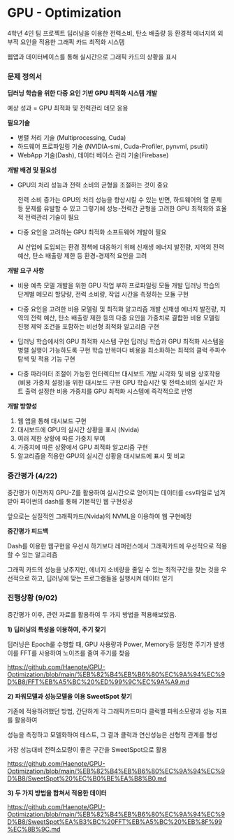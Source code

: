 # GPU - Optimization

4학년 4인 팀 프로젝트
딥러닝을 이용한 전력소비, 탄소 배출량 등 환경적 에너지의 외부적 요인을 적용한 그래픽 카드 최적화 시스템

웹앱과 데이터베이스를 통해 실시간으로 그래픽 카드의 상황을 표시



### 문제 정의서

**딥러닝 학습을 위한 다중 요인 기반 GPU 최적화 시스템 개발**

예상 성과 = GPU 최적화 및 전력관리 데모 응용

**필요기술** 

- 병렬 처리 기술 (Multiprocessing, Cuda)
- 하드웨어 프로파일링 기술 (NVIDIA-smi, Cuda-Profiler, pynvml, psutil)
- WebApp 기술(Dash), 데이터 베이스 관리 기술(Firebase)

**개발 배경 및 필요성** 

- GPU의 처리 성능과 전력 소비의 균형을 조절하는 것이 중요

  전력 소비 증가는 GPU의 처리 성능을 향상시킬 수 있는 반면, 하드웨어의 열 문제 등 문제를 유발할 수 있고
  그렇기에 성능-전력간 균형을 고려한 GPU 최적화와 효율적 전력관리 기술이 필요

- 다중 요인을 고려하는 GPU 최적화 소프트웨어 개발이 필요

  AI 산업에 도입되는 환경 정책에 대응하기 위해 신재생 에너지 발전량, 지역의 전력 예산,
  탄소 배출량 제한 등 환경-경제적 요인을 고려

**개발 요구 사항** 

- 비용 예측 모델 개발을 위한 GPU 작업 부하 프로파일링 모듈 개발
  딥러닝 학습의 단계별 메모리 할당량, 전력 소비량, 작업 시간을 측정하는 모듈 구현

- 다중 요인을 고려한 비용 모델링 및 최적화 알고리즘 개발
  신재생 에너지 발전량, 지역의 전력 예산, 탄소 배출량 제한 등의 다중 요인을 가중치로 결합한 비용 모델링 진행
  제약 조건을 포함하는 비선형 최적화 알고리즘 구현

- 딥러닝 학습에서의 GPU 최적화 시스템 구현
  딥러닝 학습과 GPU 최적화 시스템을 병렬 실행이 가능하도록 구현
  학습 반복마다 비용을 최소화하는 최적의 클럭 주파수 탐색 및 적용 기능 구현

- 다중 파라미터 조절이 가능한 인터렉티브 대시보드 개발
  시각화 및 비용 상호작용 (비용 가중치 설정)을 위한 대시보드 구현
  GPU 학습시간 및 전력소비의 실시간 차트 출력
  설정한 비용 가중치를 GPU 최적화 시스템에 즉각적으로 반영

**개발 방향성**

1. 웹 앱을 통해 대시보드 구현
2. 대시보드에 GPU의 실시간 상황을 표시 (Nvida)
3. 여러 제한 상황에 따른 가중치 부여
4. 가중치에 따른 상황에서 GPU 최적화 알고리즘 구현
5. 알고리즘을 적용한 GPU의 실시간 상황을 대시보드에 표시 및 비교



### 중간평가 (4/22)

중간평가 이전까지 GPU-Z를 활용하여 실시간으로 얻어지는 데이터를 csv파일로 넘겨받아 파이썬의 dash를 통해 기본적인 웹 구현성공

앞으로는 실질적인 그래픽카드(Nvida)의 NVML을 이용하여 웹 구현예정



**중간평가 피드백**

Dash를 이용한 웹구현을 우선시 하기보다 레퍼런스에서 그래픽카드에 우선적으로 적용할 수 있는 알고리즘 

그래픽 카드의 성능을 낮추지만, 에너지 소비량을 줄일 수 있는 최적구간을 찾는 것을 우선적으로 하고, 딥러닝에 맞는 프로그램들을 실행시켜 데이터 얻기



### 진행상황 (9/02)

중간평가 이후, 관련 자료를 활용하여 두 가지 방법을 적용해보았음.

**1) 딥러닝의 특성을 이용하여, 주기 찾기**

 딥러닝은 Epoch룰 수행할 때, GPU 사용량과 Power, Memory등 일정한 주기가 발생
 이를 FFT를 사용하여 노이즈를 줄여 주기를 찾음

 https://github.com/Haenote/GPU-Optimization/blob/main/%EB%82%B4%EB%B6%80%EC%9A%94%EC%9D%B8/FFT%EB%A5%BC%20%ED%99%9C%EC%9A%A9.md

**2) 파워모델과 성능모델을 이용 SweetSpot 찾기**

 기존에 적용하려했던 방법, 간단하게 각 그래픽카드마다 클럭별 파워소모량과 성능 지표를 활용하여
 
 성능을 측정하고 모델화하여 테스트, 그 결과 클럭과 연산성능은 선형적 관계를 형성

 가장 성능대비 전력소모량이 좋은 구간을 SweetSpot으로 활용

 https://github.com/Haenote/GPU-Optimization/blob/main/%EB%82%B4%EB%B6%80%EC%9A%94%EC%9D%B8/SweetSpot%20%EC%B0%BE%EA%B8%B0.md

 **3) 두 가지 방법을 합쳐서 적용한 데이터**


 https://github.com/Haenote/GPU-Optimization/blob/main/%EB%82%B4%EB%B6%80%EC%9A%94%EC%9D%B8/SweetSpot%EA%B3%BC%20FFT%EB%A5%BC%20%EB%8F%99%EC%8B%9C.md

